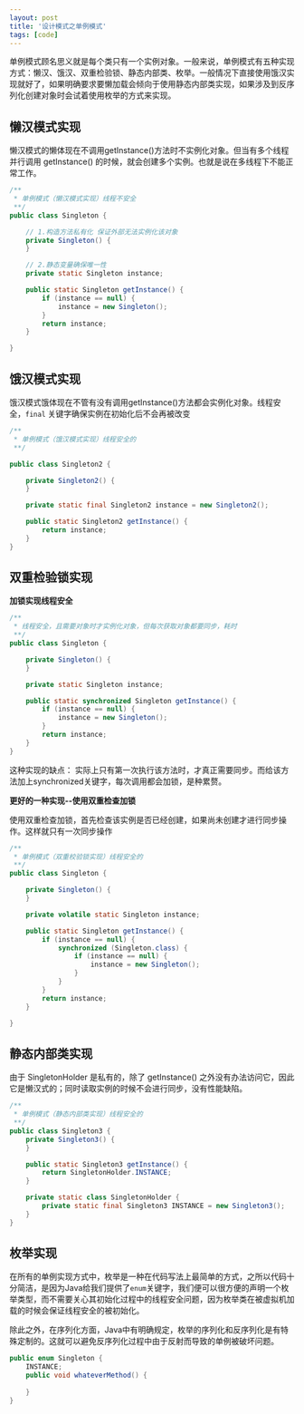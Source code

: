 ```yaml
---
layout: post
title: '设计模式之单例模式'
tags: [code]
---
```


单例模式顾名思义就是每个类只有一个实例对象。一般来说，单例模式有五种实现方式：懒汉、饿汉、双重检验锁、静态内部类、枚举。一般情况下直接使用饿汉实现就好了，如果明确要求要懒加载会倾向于使用静态内部类实现，如果涉及到反序列化创建对象时会试着使用枚举的方式来实现。

## 懒汉模式实现

懒汉模式的懒体现在不调用getInstance()方法时不实例化对象。但当有多个线程并行调用 getInstance() 的时候，就会创建多个实例。也就是说在多线程下不能正常工作。

```java
/**
 * 单例模式（懒汉模式实现）线程不安全
 **/
public class Singleton {

    // 1.构造方法私有化 保证外部无法实例化该对象
    private Singleton() {
    }

    // 2.静态变量确保唯一性
    private static Singleton instance;

    public static Singleton getInstance() {
        if (instance == null) {
            instance = new Singleton();
        }
        return instance;
    }

}
```

## 饿汉模式实现

饿汉模式饿体现在不管有没有调用getInstance()方法都会实例化对象。线程安全，`final` 关键字确保实例在初始化后不会再被改变 

```java
/**
 * 单例模式（饿汉模式实现）线程安全的
 **/

public class Singleton2 {

    private Singleton2() {
    }

    private static final Singleton2 instance = new Singleton2();

    public static Singleton2 getInstance() {
        return instance;
    }
}
```

## 双重检验锁实现

**加锁实现线程安全**

```java
/**
 * 线程安全，且需要对象时才实例化对象，但每次获取对象都要同步，耗时
 **/
public class Singleton {

    private Singleton() {
    }

    private static Singleton instance;

    public static synchronized Singleton getInstance() {
        if (instance == null) {
            instance = new Singleton();
        }
        return instance;
    }
}
```

这种实现的缺点：
实际上只有第一次执行该方法时，才真正需要同步。而给该方法加上synchronized关键字，每次调用都会加锁，是种累赘。

**更好的一种实现--使用双重检查加锁**

使用双重检查加锁，首先检查该实例是否已经创建，如果尚未创建才进行同步操作。这样就只有一次同步操作

```java
/**
 * 单例模式（双重校验锁实现）线程安全的
 **/
public class Singleton {

    private Singleton() {
    }

    private volatile static Singleton instance;

    public static Singleton getInstance() {
        if (instance == null) {
            synchronized (Singleton.class) {
                if (instance == null) {
                    instance = new Singleton();
                }
            }
        }
        return instance;
    }

}
```

## 静态内部类实现

由于 SingletonHolder 是私有的，除了 getInstance() 之外没有办法访问它，因此它是懒汉式的；同时读取实例的时候不会进行同步，没有性能缺陷。

```java
/**
 * 单例模式（静态内部类实现）线程安全的
 **/
public class Singleton3 {
    private Singleton3() {
    }

    public static Singleton3 getInstance() {
        return SingletonHolder.INSTANCE;
    }

    private static class SingletonHolder {
        private static final Singleton3 INSTANCE = new Singleton3();
    }
}

```

## 枚举实现

在所有的单例实现方式中，枚举是一种在代码写法上最简单的方式，之所以代码十分简洁，是因为Java给我们提供了`enum`关键字，我们便可以很方便的声明一个枚举类型，而不需要关心其初始化过程中的线程安全问题，因为枚举类在被虚拟机加载的时候会保证线程安全的被初始化。

除此之外，在序列化方面，Java中有明确规定，枚举的序列化和反序列化是有特殊定制的。这就可以避免反序列化过程中由于反射而导致的单例被破坏问题。

```java
public enum Singleton {  
    INSTANCE;  
    public void whateverMethod() { 
        
    }  
}  
```

